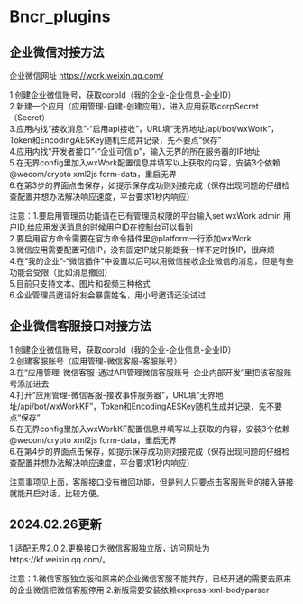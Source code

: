 # Bncr_plugins
## 企业微信对接方法
企业微信网址 https://work.weixin.qq.com/  
  
1.创建企业微信账号，获取corpId（我的企业-企业信息-企业ID）  
2.新建一个应用（应用管理-自建-创建应用），进入应用获取corpSecret（Secret）  
3.应用内找“接收消息”-“启用api接收”，URL填“无界地址/api/bot/wxWork”，Token和EncodingAESKey随机生成并记录，先不要点“保存”  
4.应用内找“开发者接口”-“企业可信ip”，输入无界的所在服务器的IP地址  
5.在无界config里加入wxWork配置信息并填写以上获取的内容，安装3个依赖@wecom/crypto xml2js form-data，重启无界  
6.在第3步的界面点击保存，如提示保存成功则对接完成（保存出现问题的仔细检查配置并想办法解决响应速度，平台要求1秒内响应）  
  
注意：1.要启用管理员功能请在已有管理员权限的平台输入set wxWork admin 用户ID,给应用发送消息的时候用户ID在控制台可以看到  
     2.要启用官方命令需要在官方命令插件里@platform一行添加wxWork  
     3.微信应用需要配置可信IP，没有固定IP就只能跟我一样不定时换IP，很麻烦  
     4.在“我的企业”-“微信插件”中设置以后可以用微信接收企业微信的消息，但是有些功能会受限（比如消息撤回）  
     5.目前只支持文本、图片和视频三种格式  
     6.企业管理员邀请好友会暴露姓名，用小号邀请还没试过

## 企业微信客服接口对接方法
1.创建企业微信账号，获取corpId（我的企业-企业信息-企业ID）  
2.创建客服账号（应用管理-微信客服-客服账号）  
3.在“应用管理-微信客服-通过API管理微信客服账号-企业内部开发”里把该客服账号添加进去  
4.打开“应用管理-微信客服-接收事件服务器”，URL填“无界地址/api/bot/wxWorkKF”，Token和EncodingAESKey随机生成并记录，先不要点“保存”  
5.在无界config里加入wxWorkKF配置信息并填写以上获取的内容，安装3个依赖@wecom/crypto xml2js form-data，重启无界  
6.在第4步的界面点击保存，如提示保存成功则对接完成（保存出现问题的仔细检查配置并想办法解决响应速度，平台要求1秒内响应）  

注意事项见上面，客服接口没有撤回功能，但是别人只要点击客服账号的接入链接就能开启对话，比较方便。

## 2024.02.26更新
1.适配无界2.0
2.更换接口为微信客服独立版，访问网址为https://kf.weixin.qq.com/。

注意：1.微信客服独立版和原来的企业微信客服不能共存，已经开通的需要去原来的企业微信把微信客服停用
     2.新版需要安装依赖express-xml-bodyparser

